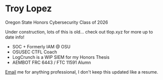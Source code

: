 # Troy Lopez
Oregon State Honors Cybersecurity Class of 2026

Under construction, lots of this is old...
check out tlop.xyz for more up to date info!

- SOC + Formerly IAM @ OSU
- OSUSEC CTFL Coach
- LogCrunch is a WIP SIEM for my Honors Thesis
- AEMBOT FRC 6443 / FTC 11591 Alumn

[Email](tlop@tlop.xyz) me for anything professional, I don't keep this updated like a resume.

<!--
**TLop503/TLop503** is a ✨ _special_ ✨ repository because its `README.md` (this file) appears on your GitHub profile.

Here are some ideas to get you started:

- 🔭 I’m currently working on ...
- 🌱 I’m currently learning ...
- 👯 I’m looking to collaborate on ...
- 🤔 I’m looking for help with ...
- 💬 Ask me about ...
- 📫 How to reach me: ...
- 😄 Pronouns: ...
- ⚡ Fun fact: ...
-->
